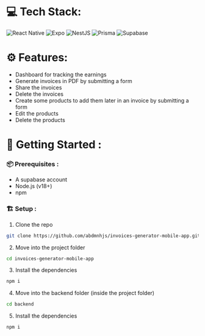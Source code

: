 # 💻 Tech Stack:
![React Native](https://img.shields.io/badge/react_native-%2320232a.svg?style=for-the-badge&logo=react&logoColor=%2361DAFB) ![Expo](https://img.shields.io/badge/expo-1C1E24?style=for-the-badge&logo=expo&logoColor=#D04A37) ![NestJS](https://img.shields.io/badge/nestjs-%23E0234E.svg?style=for-the-badge&logo=nestjs&logoColor=white) ![Prisma](https://img.shields.io/badge/Prisma-3982CE?style=for-the-badge&logo=Prisma&logoColor=white) ![Supabase](https://img.shields.io/badge/Supabase-3ECF8E?style=for-the-badge&logo=supabase&logoColor=white)

# ⚙️ Features:

- Dashboard for tracking the earnings
- Generate invoices in PDF by submitting a form
- Share the invoices
- Delete the invoices
- Create some products to add them later in an invoice by submitting a form
- Edit the products
- Delete the products

# 🚀 Getting Started :

### 📦 Prerequisites :
- A supabase account
- Node.js (v18+)
- npm

### 🏗️ Setup :

1. Clone the repo
```bash
git clone https://github.com/abdmnhjs/invoices-generator-mobile-app.git
```

2. Move into the project folder
```bash
cd invoices-generator-mobile-app
```

3. Install the dependencies
```bash
npm i
```

4. Move into the backend folder (inside the project folder)
```bash
cd backend
```

5. Install the dependencies
```bash
npm i
```
